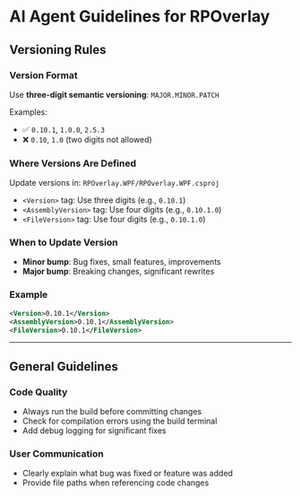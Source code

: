 # AI Agent Guidelines for RPOverlay

## Versioning Rules

### Version Format
Use **three-digit semantic versioning**: `MAJOR.MINOR.PATCH`

Examples:
- ✅ `0.10.1`, `1.0.0`, `2.5.3`
- ❌ `0.10`, `1.0` (two digits not allowed)

### Where Versions Are Defined
Update versions in: `RPOverlay.WPF/RPOverlay.WPF.csproj`
- `<Version>` tag: Use three digits (e.g., `0.10.1`)
- `<AssemblyVersion>` tag: Use four digits (e.g., `0.10.1.0`)
- `<FileVersion>` tag: Use four digits (e.g., `0.10.1.0`)

### When to Update Version
- **Minor bump**: Bug fixes, small features, improvements
- **Major bump**: Breaking changes, significant rewrites

### Example
```xml
<Version>0.10.1</Version>
<AssemblyVersion>0.10.1</AssemblyVersion>
<FileVersion>0.10.1</FileVersion>
```

---

## General Guidelines

### Code Quality
- Always run the build before committing changes
- Check for compilation errors using the build terminal
- Add debug logging for significant fixes

### User Communication
- Clearly explain what bug was fixed or feature was added
- Provide file paths when referencing code changes
